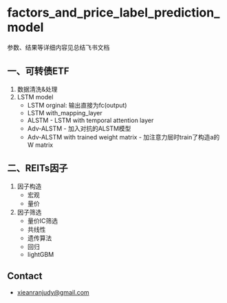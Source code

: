 # factors_and_price_label_prediction_model

参数、结果等详细内容见总结飞书文档

## 一、可转债ETF
1. 数据清洗&处理
1. LSTM model
   - LSTM orginal: 输出直接为fc(output)
   - LSTM with_mapping_layer
   - ALSTM - LSTM with temporal attention layer
   - Adv-ALSTM - 加入对抗的ALSTM模型
   - Adv-ALSTM with trained weight matrix - 加注意力层时train了构造a的W matrix

## 二、REITs因子
1. 因子构造
   - 宏观
   - 量价
1. 因子筛选
   - 量价IC筛选
   - 共线性
   - 遗传算法
   - 回归
   - lightGBM

## Contact
- xieanranjudy@gmail.com
